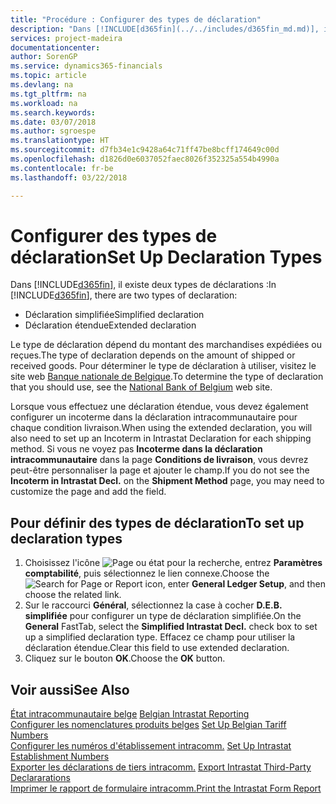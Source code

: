 ```yaml
---
title: "Procédure : Configurer des types de déclaration"
description: "Dans [!INCLUDE[d365fin](../../includes/d365fin_md.md)], il existe deux types de déclarations."
services: project-madeira
documentationcenter: 
author: SorenGP
ms.service: dynamics365-financials
ms.topic: article
ms.devlang: na
ms.tgt_pltfrm: na
ms.workload: na
ms.search.keywords: 
ms.date: 03/07/2018
ms.author: sgroespe
ms.translationtype: HT
ms.sourcegitcommit: d7fb34e1c9428a64c71ff47be8bcff174649c00d
ms.openlocfilehash: d1826d0e6037052faec8026f352325a554b4990a
ms.contentlocale: fr-be
ms.lasthandoff: 03/22/2018

---
```

# <a name="set-up-declaration-types"></a><span data-ttu-id="c6b13-103">Configurer des types de déclaration</span><span class="sxs-lookup"><span data-stu-id="c6b13-103">Set Up Declaration Types</span></span>
<span data-ttu-id="c6b13-104">Dans [!INCLUDE[d365fin](../../includes/d365fin_md.md)], il existe deux types de déclarations :</span><span class="sxs-lookup"><span data-stu-id="c6b13-104">In [!INCLUDE[d365fin](../../includes/d365fin_md.md)], there are two types of declaration:</span></span>  

- <span data-ttu-id="c6b13-105">Déclaration simplifiée</span><span class="sxs-lookup"><span data-stu-id="c6b13-105">Simplified declaration</span></span>  
- <span data-ttu-id="c6b13-106">Déclaration étendue</span><span class="sxs-lookup"><span data-stu-id="c6b13-106">Extended declaration</span></span>  

<span data-ttu-id="c6b13-107">Le type de déclaration dépend du montant des marchandises expédiées ou reçues.</span><span class="sxs-lookup"><span data-stu-id="c6b13-107">The type of declaration depends on the amount of shipped or received goods.</span></span> <span data-ttu-id="c6b13-108">Pour déterminer le type de déclaration à utiliser, visitez le site web [Banque nationale de Belgique](http://go.microsoft.com/fwlink/?LinkId=163064).</span><span class="sxs-lookup"><span data-stu-id="c6b13-108">To determine the type of declaration that you should use, see the [National Bank of Belgium](http://go.microsoft.com/fwlink/?LinkId=163064) web site.</span></span>  

<span data-ttu-id="c6b13-109">Lorsque vous effectuez une déclaration étendue, vous devez également configurer un incoterme dans la déclaration intracommunautaire pour chaque condition livraison.</span><span class="sxs-lookup"><span data-stu-id="c6b13-109">When using the extended declaration, you will also need to set up an Incoterm in Intrastat Declaration for each shipping method.</span></span> <span data-ttu-id="c6b13-110">Si vous ne voyez pas **Incoterme dans la déclaration intracommunautaire** dans la page **Conditions de livraison**, vous devrez peut-être personnaliser la page et ajouter le champ.</span><span class="sxs-lookup"><span data-stu-id="c6b13-110">If you do not see the **Incoterm in Intrastat Decl.** on the **Shipment Method** page, you may need to customize the page and add the field.</span></span> 

## <a name="to-set-up-declaration-types"></a><span data-ttu-id="c6b13-111">Pour définir des types de déclaration</span><span class="sxs-lookup"><span data-stu-id="c6b13-111">To set up declaration types</span></span>  

1.  <span data-ttu-id="c6b13-112">Choisissez l'icône ![Page ou état pour la recherche](../../media/ui-search/search_small.png "icône Page ou état pour la recherche"), entrez **Paramètres comptabilité**, puis sélectionnez le lien connexe.</span><span class="sxs-lookup"><span data-stu-id="c6b13-112">Choose the ![Search for Page or Report](../../media/ui-search/search_small.png "Search for Page or Report icon") icon, enter **General Ledger Setup**, and then choose the related link.</span></span>  
2.  <span data-ttu-id="c6b13-113">Sur le raccourci **Général**, sélectionnez la case à cocher **D.E.B. simplifiée** pour configurer un type de déclaration simplifiée.</span><span class="sxs-lookup"><span data-stu-id="c6b13-113">On the **General** FastTab, select the **Simplified Intrastat Decl.** check box to set up a simplified declaration type.</span></span> <span data-ttu-id="c6b13-114">Effacez ce champ pour utiliser la déclaration étendue.</span><span class="sxs-lookup"><span data-stu-id="c6b13-114">Clear this field to use extended declaration.</span></span>  
3.  <span data-ttu-id="c6b13-115">Cliquez sur le bouton **OK**.</span><span class="sxs-lookup"><span data-stu-id="c6b13-115">Choose the **OK** button.</span></span>  

## <a name="see-also"></a><span data-ttu-id="c6b13-116">Voir aussi</span><span class="sxs-lookup"><span data-stu-id="c6b13-116">See Also</span></span>  
 <span data-ttu-id="c6b13-117">[État intracommunautaire belge](belgian-intrastat-reporting.md) </span><span class="sxs-lookup"><span data-stu-id="c6b13-117">[Belgian Intrastat Reporting](belgian-intrastat-reporting.md) </span></span>  
 <span data-ttu-id="c6b13-118">[Configurer les nomenclatures produits belges](how-to-set-up-belgian-tariff-numbers.md) </span><span class="sxs-lookup"><span data-stu-id="c6b13-118">[Set Up Belgian Tariff Numbers](how-to-set-up-belgian-tariff-numbers.md) </span></span>  
 <span data-ttu-id="c6b13-119">[Configurer les numéros d'établissement intracomm.](how-to-set-up-intrastat-establishment-numbers.md) </span><span class="sxs-lookup"><span data-stu-id="c6b13-119">[Set Up Intrastat Establishment Numbers](how-to-set-up-intrastat-establishment-numbers.md) </span></span>  
 <span data-ttu-id="c6b13-120">[Exporter les déclarations de tiers intracomm.](how-to-export-intrastat-third-party-declararations.md) </span><span class="sxs-lookup"><span data-stu-id="c6b13-120">[Export Intrastat Third-Party Declararations](how-to-export-intrastat-third-party-declararations.md) </span></span>  
 [<span data-ttu-id="c6b13-121">Imprimer le rapport de formulaire intracomm.</span><span class="sxs-lookup"><span data-stu-id="c6b13-121">Print the Intrastat Form Report</span></span>](how-to-print-the-intrastat-form-report.md)

